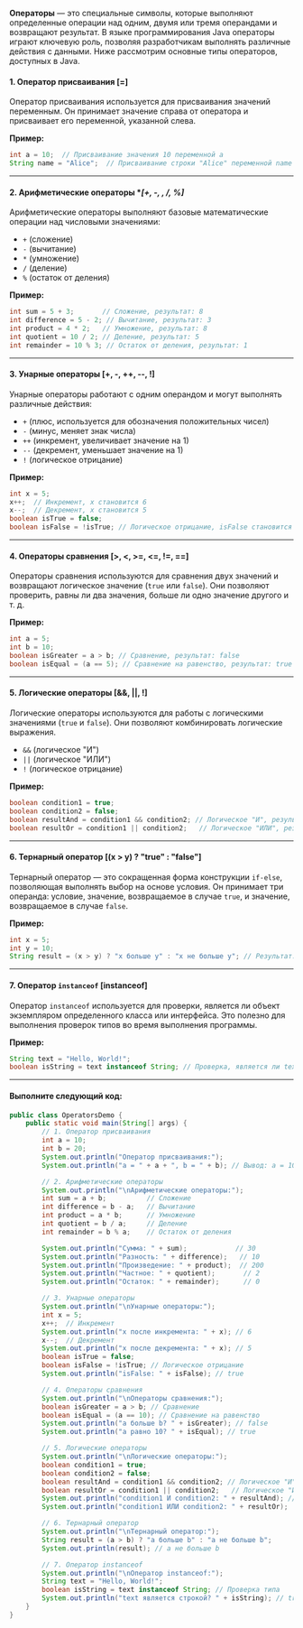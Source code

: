 **Операторы** — это специальные символы, которые выполняют определенные операции над одним, двумя или тремя операндами и возвращают результат. В языке программирования Java операторы играют ключевую роль, позволяя разработчикам выполнять различные действия с данными. Ниже рассмотрим основные типы операторов, доступных в Java.

#### 1. Оператор присваивания **[=]**
Оператор присваивания используется для присваивания значений переменным. Он принимает значение справа от оператора и присваивает его переменной, указанной слева.

**Пример:**
```java
int a = 10;  // Присваивание значения 10 переменной a
String name = "Alice";  // Присваивание строки "Alice" переменной name
```

<hr>

#### 2. Арифметические операторы **[+, -, *, /, %]**
Арифметические операторы выполняют базовые математические операции над числовыми значениями:

- `+` (сложение)
- `-` (вычитание)
- `*` (умножение)
- `/` (деление)
- `%` (остаток от деления)

**Пример:**
```java
int sum = 5 + 3;       // Сложение, результат: 8
int difference = 5 - 2; // Вычитание, результат: 3
int product = 4 * 2;   // Умножение, результат: 8
int quotient = 10 / 2; // Деление, результат: 5
int remainder = 10 % 3; // Остаток от деления, результат: 1
```

<hr>

#### 3. Унарные операторы **[+, -, ++, --, !]**
Унарные операторы работают с одним операндом и могут выполнять различные действия:

- `+` (плюс, используется для обозначения положительных чисел)
- `-` (минус, меняет знак числа)
- `++` (инкремент, увеличивает значение на 1)
- `--` (декремент, уменьшает значение на 1)
- `!` (логическое отрицание)

**Пример:**
```java
int x = 5;
x++;  // Инкремент, x становится 6
x--;  // Декремент, x становится 5
boolean isTrue = false;
boolean isFalse = !isTrue; // Логическое отрицание, isFalse становится true
```

<hr>

#### 4. Операторы сравнения **[>, <, >=, <=, !=, ==]**
Операторы сравнения используются для сравнения двух значений и возвращают логическое значение (`true` или `false`). Они позволяют проверить, равны ли два значения, больше ли одно значение другого и т. д.

**Пример:**
```java
int a = 5;
int b = 10;
boolean isGreater = a > b; // Сравнение, результат: false
boolean isEqual = (a == 5); // Сравнение на равенство, результат: true
```

<hr>

#### 5. Логические операторы **[&&, ||, !]**
Логические операторы используются для работы с логическими значениями (`true` и `false`). Они позволяют комбинировать логические выражения.

- `&&` (логическое "И")
- `||` (логическое "ИЛИ")
- `!` (логическое отрицание)

**Пример:**
```java
boolean condition1 = true;
boolean condition2 = false;
boolean resultAnd = condition1 && condition2; // Логическое "И", результат: false
boolean resultOr = condition1 || condition2;   // Логическое "ИЛИ", результат: true
```

<hr>

#### 6. Тернарный оператор **[(x > y) ? "true" : "false"]**
Тернарный оператор — это сокращенная форма конструкции `if-else`, позволяющая выполнять выбор на основе условия. Он принимает три операнда: условие, значение, возвращаемое в случае `true`, и значение, возвращаемое в случае `false`.

**Пример:**
```java
int x = 5;
int y = 10;
String result = (x > y) ? "x больше y" : "x не больше y"; // Результат: "x не больше y"
```

<hr>

#### 7. Оператор `instanceof` **[instanceof]**
Оператор `instanceof` используется для проверки, является ли объект экземпляром определенного класса или интерфейса. Это полезно для выполнения проверок типов во время выполнения программы.

**Пример:**
```java
String text = "Hello, World!";
boolean isString = text instanceof String; // Проверка, является ли text экземпляром класса String, результат: true
```

<hr>

#### Выполните следующий код:

```java
public class OperatorsDemo {
    public static void main(String[] args) {
        // 1. Оператор присваивания
        int a = 10;
        int b = 20;
        System.out.println("Оператор присваивания:");
        System.out.println("a = " + a + ", b = " + b); // Вывод: a = 10, b = 20

        // 2. Арифметические операторы
        System.out.println("\nАрифметические операторы:");
        int sum = a + b;          // Сложение
        int difference = b - a;   // Вычитание
        int product = a * b;      // Умножение
        int quotient = b / a;     // Деление
        int remainder = b % a;    // Остаток от деления

        System.out.println("Сумма: " + sum);            // 30
        System.out.println("Разность: " + difference);   // 10
        System.out.println("Произведение: " + product);  // 200
        System.out.println("Частное: " + quotient);       // 2
        System.out.println("Остаток: " + remainder);      // 0

        // 3. Унарные операторы
        System.out.println("\nУнарные операторы:");
        int x = 5;
        x++;  // Инкремент
        System.out.println("x после инкремента: " + x); // 6
        x--;  // Декремент
        System.out.println("x после декремента: " + x); // 5
        boolean isTrue = false;
        boolean isFalse = !isTrue; // Логическое отрицание
        System.out.println("isFalse: " + isFalse); // true

        // 4. Операторы сравнения
        System.out.println("\nОператоры сравнения:");
        boolean isGreater = a > b; // Сравнение
        boolean isEqual = (a == 10); // Сравнение на равенство
        System.out.println("a больше b? " + isGreater); // false
        System.out.println("a равно 10? " + isEqual); // true

        // 5. Логические операторы
        System.out.println("\nЛогические операторы:");
        boolean condition1 = true;
        boolean condition2 = false;
        boolean resultAnd = condition1 && condition2; // Логическое "И"
        boolean resultOr = condition1 || condition2;   // Логическое "ИЛИ"
        System.out.println("condition1 И condition2: " + resultAnd); // false
        System.out.println("condition1 ИЛИ condition2: " + resultOr);   // true

        // 6. Тернарный оператор
        System.out.println("\nТернарный оператор:");
        String result = (a > b) ? "a больше b" : "a не больше b";
        System.out.println(result); // a не больше b

        // 7. Оператор instanceof
        System.out.println("\nОператор instanceof:");
        String text = "Hello, World!";
        boolean isString = text instanceof String; // Проверка типа
        System.out.println("text является строкой? " + isString); // true
    }
}
```